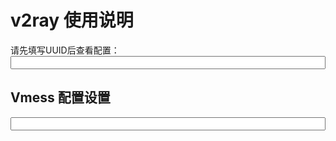 # v2ray 使用说明

请先填写UUID后查看配置：
<input id="input_uuid" style="width: 100%;" onkeyup="updateConfig()" maxlength="36" />


## Vmess 配置设置

<input id="input_config" style="width: 100%;" readonly />




<script>
  
  if(localStorage){
    document.getElementById('input_uuid').value = localStorage.input_uuid || '';
  }
  updateConfig();
  
  function updateConfig() {
    var uuid = document.getElementById('input_uuid').value.trim();
    var codeEle = document.getElementsByTagName('code')[0];
    
    if(!uuid.match(/^\w{8}(-\w{4}){3}-\w{12}$/)) {
      document.getElementById('input_config').value = '请先正确填写 UUID ！！';
      return 0;
    }
    
    if(localStorage){
      localStorage.input_uuid = uuid;
    }
    
    var config = {
      host: location.host,
      path: '/' + document.cookie.match(/ray_path=([^;]+)/)[1],
      uuid: uuid || '请填写UUID'
    };
    
    var config_URL = 'vmess://auto:' + config.uuid + '@' + config.host + ':443';
    var config_query = {
      network: 'ws',
      obfs: 'websocket',
      
      path: config.path,
      h2path: config.path,
      
      mux: 1,
      tfo: 1, // TCP Fast Open
      allowInsecure: 0,
      
    };
    

    document.getElementById('input_config').value = 
        config_URL + '?' + Object.keys(config_query).map(k=>encodeURI(k + '=' + config_query[k])).join('&');
  }
  
</script>





